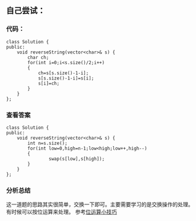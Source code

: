 ## 自己尝试：  
### 代码：
```
class Solution {
public:
    void reverseString(vector<char>& s) {
        char ch;
        for(int i=0;i<s.size()/2;i++)
        {
            ch=s[s.size()-1-i];
            s[s.size()-1-i]=s[i];
            s[i]=ch;   
        }    
    }
};
```
###  查看答案
```
class Solution {
public:
    void reverseString(vector<char>& s) {
        int n=s.size();
        for(int low=0,high=n-1;low<high;low++,high--)
        {
                swap(s[low],s[high]);
        }
    }
};
```

### 分析总结
这一道题的思路其实很简单，交换一下即可。主要需要学习的是交换操作的处理。有时候可以按位运算来处理。 参考[位运算小技巧](bit_tips.md)
